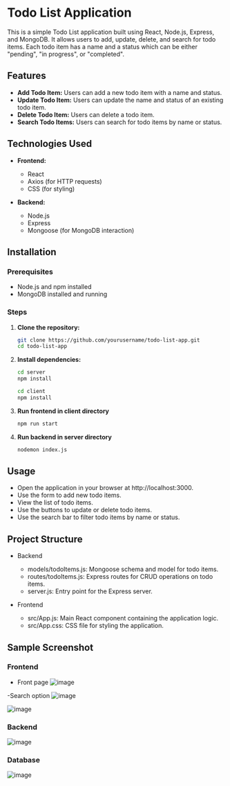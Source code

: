 # Todo List Application

This is a simple Todo List application built using React, Node.js, Express, and MongoDB. It allows users to add, update, delete, and search for todo items. Each todo item has a name and a status which can be either "pending", "in progress", or "completed".

## Features

- **Add Todo Item:** Users can add a new todo item with a name and status.
- **Update Todo Item:** Users can update the name and status of an existing todo item.
- **Delete Todo Item:** Users can delete a todo item.
- **Search Todo Items:** Users can search for todo items by name or status.

## Technologies Used

- **Frontend:**
  - React
  - Axios (for HTTP requests)
  - CSS (for styling)

- **Backend:**
  - Node.js
  - Express
  - Mongoose (for MongoDB interaction)

## Installation

### Prerequisites

- Node.js and npm installed
- MongoDB installed and running

### Steps

1. **Clone the repository:**

   ```bash
   git clone https://github.com/yourusername/todo-list-app.git
   cd todo-list-app

2. **Install dependencies:**
    ```bash
    cd server
    npm install
    ```

    ```bash
    cd client
    npm install
    ```

3. **Run frontend in client directory**
    ```bash
    npm run start
    ```

4. **Run backend in server directory**
    ```bash
    nodemon index.js
    ```
## Usage

- Open the application in your browser at http://localhost:3000.
- Use the form to add new todo items.
- View the list of todo items.
- Use the buttons to update or delete todo items.
- Use the search bar to filter todo items by name or status.


## Project Structure
- Backend
    - models/todoItems.js: Mongoose schema and model for todo items.
    - routes/todoItems.js: Express routes for CRUD operations on todo items.
    - server.js: Entry point for the Express server.

- Frontend
    - src/App.js: Main React component containing the application logic.
    - src/App.css: CSS file for styling the application.


## Sample Screenshot

### Frontend

- Front page
![image](https://github.com/murlipatel1/todo-list-mern/assets/100035961/7924490c-694b-4325-b621-15013672032b)

-Search option
![image](https://github.com/murlipatel1/todo-list-mern/assets/100035961/299195b4-2fe9-4f82-ba36-3e5980616f1c)

![image](https://github.com/murlipatel1/todo-list-mern/assets/100035961/6fc90061-b5d3-47f1-8c3f-317b4cb833a4)

### Backend

![image](https://github.com/murlipatel1/todo-list-mern/assets/100035961/b1a19d23-2591-4eb6-8bd8-6f802707a198)

### Database

![image](https://github.com/murlipatel1/todo-list-mern/assets/100035961/529dce1a-f1eb-408a-bdb7-125ead1ebdd2)
